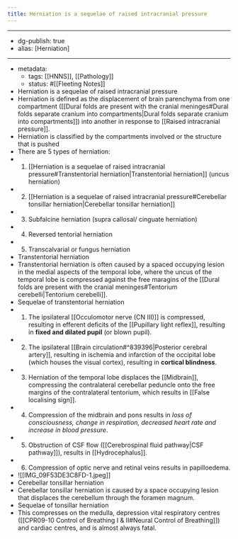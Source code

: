```yaml
---
title: Herniation is a sequelae of raised intracranial pressure
---
```


- --
- dg-publish: true
- alias: [Herniation]
- --
- metadata:
	- tags: [[HNNS]], [[Pathology]]
	- status: #[[Fleeting Notes]]
- Herniation is a sequelae of raised intracranial pressure
- Herniation is defined as the displacement of brain parenchyma from one compartment ([[Dural folds are present with the cranial meninges#Dural folds separate cranium into compartments|Dural folds separate cranium into compartments]]) into another in response to [[Raised intracranial pressure]].
- Herniation is classified by the compartments involved or the structure that is pushed
- There are 5 types of herniation:
- 1. [[Herniation is a sequelae of raised intracranial pressure#Transtentorial herniation|Transtentorial herniation]] (uncus herniation)
- 2. [[Herniation is a sequelae of raised intracranial pressure#Cerebellar tonsillar herniation|Cerebellar tonsillar herniation]]
- 3. Subfalcine herniation (supra callosal/ cinguate herniation)
- 4. Reversed tentorial herniation
- 5. Transcalvarial or fungus herniation
- Transtentorial herniation
- Transtentorial herniation is often caused by a spaced occupying lesion in the medial aspects of the temporal lobe, where the uncus of the temporal lobe is compressed against the free maragins of the [[Dural folds are present with the cranial meninges#Tentorium cerebelli|Tentorium cerebelli]].
- Sequelae of transtentorial herniation
- 1. The ipsilateral [[Occulomotor nerve (CN III)]] is compressed, resulting in efferent deficits of the [[Pupillary light reflex]], resulting in **fixed and dilated pupil** (or blown pupil).
- 2. The ipsilateral [[Brain circulation#^839396|Posterior cerebral artery]], resulting in ischemia and infarction of the occipital lobe (which houses the visual cortex), resulting in **cortical blindness**.
- 3. Herniation of the temporal lobe displaces the [[Midbrain]], compressing the contralateral cerebellar peduncle onto the free margins of the contralateral tentorium, which results in [[False localising sign]].
- 4. Compression of the midbrain and pons results in *loss of consciousness, change in respiration, decreased heart rate and increase in blood pressure*.
- 5. Obstruction of CSF flow ([[Cerebrospinal fluid pathway|CSF pathway]]), results in [[Hydrocephalus]].
- 6. Compression of optic nerve and retinal veins results in papilloedema.
- ![[IMG_09F53DE3C8FD-1.jpeg]]
- Cerebellar tonsillar herniation
- Cerebellar tonsillar herniation is caused by a space occupying lesion that displaces the cerebellum through the foramen magnum.
- Sequelae of tonsillar herniation
- This compresses on the medulla, depression vital respiratory centres ([[CPR09-10 Control of Breathing I & II#Neural Control of Breathing]]) and cardiac centres, and is almost always fatal.